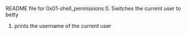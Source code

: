 README file for 0x01-shell_permissions
0. Switches the current user to betty
1. prints the username of the current user
